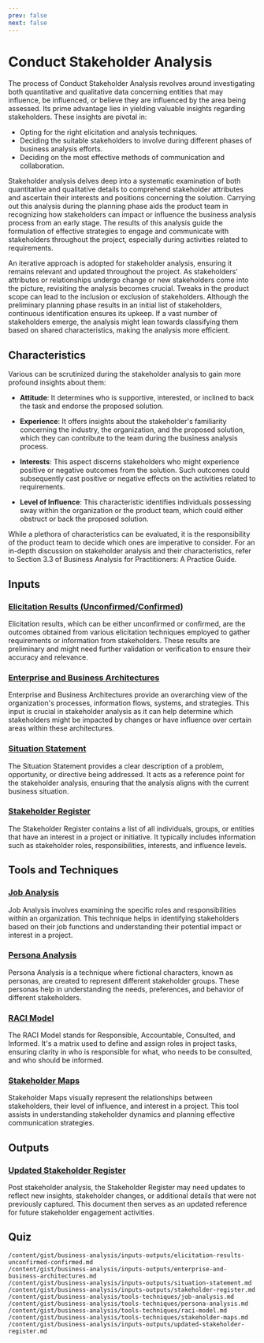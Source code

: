 ```yaml
---
prev: false
next: false
---
```


# Conduct Stakeholder Analysis

The process of Conduct Stakeholder Analysis revolves around investigating both quantitative and qualitative data concerning entities that may influence, be influenced, or believe they are influenced by the area being assessed. Its prime advantage lies in yielding valuable insights regarding stakeholders. These insights are pivotal in:

- Opting for the right elicitation and analysis techniques.
- Deciding the suitable stakeholders to involve during different phases of business analysis efforts.
- Deciding on the most effective methods of communication and collaboration.

Stakeholder analysis delves deep into a systematic examination of both quantitative and qualitative details to comprehend stakeholder attributes and ascertain their interests and positions concerning the solution. Carrying out this analysis during the planning phase aids the product team in recognizing how stakeholders can impact or influence the business analysis process from an early stage. The results of this analysis guide the formulation of effective strategies to engage and communicate with stakeholders throughout the project, especially during activities related to requirements.

An iterative approach is adopted for stakeholder analysis, ensuring it remains relevant and updated throughout the project. As stakeholders' attributes or relationships undergo change or new stakeholders come into the picture, revisiting the analysis becomes crucial. Tweaks in the product scope can lead to the inclusion or exclusion of stakeholders. Although the preliminary planning phase results in an initial list of stakeholders, continuous identification ensures its upkeep. If a vast number of stakeholders emerge, the analysis might lean towards classifying them based on shared characteristics, making the analysis more efficient.

## Characteristics

Various can be scrutinized during the stakeholder analysis to gain more profound insights about them:

- **Attitude**: It determines who is supportive, interested, or inclined to back the task and endorse the proposed solution.

- **Experience**: It offers insights about the stakeholder's familiarity concerning the industry, the organization, and the proposed solution, which they can contribute to the team during the business analysis process.

- **Interests**: This aspect discerns stakeholders who might experience positive or negative outcomes from the solution. Such outcomes could subsequently cast positive or negative effects on the activities related to requirements.

- **Level of Influence**: This characteristic identifies individuals possessing sway within the organization or the product team, which could either obstruct or back the proposed solution.

While a plethora of characteristics can be evaluated, it is the responsibility of the product team to decide which ones are imperative to consider. For an in-depth discussion on stakeholder analysis and their characteristics, refer to Section 3.3 of Business Analysis for Practitioners: A Practice Guide.

## Inputs

### [Elicitation Results (Unconfirmed/Confirmed)](/content/gist/business-analysis/inputs-outputs/elicitation-results-unconfirmed-confirmed.md)

Elicitation results, which can be either unconfirmed or confirmed, are the outcomes obtained from various elicitation techniques employed to gather requirements or information from stakeholders. These results are preliminary and might need further validation or verification to ensure their accuracy and relevance.

### [Enterprise and Business Architectures](/content/gist/business-analysis/inputs-outputs/enterprise-and-business-architectures.md)

Enterprise and Business Architectures provide an overarching view of the organization's processes, information flows, systems, and strategies. This input is crucial in stakeholder analysis as it can help determine which stakeholders might be impacted by changes or have influence over certain areas within these architectures.

### [Situation Statement](/content/gist/business-analysis/inputs-outputs/situation-statement.md)

The Situation Statement provides a clear description of a problem, opportunity, or directive being addressed. It acts as a reference point for the stakeholder analysis, ensuring that the analysis aligns with the current business situation.

### [Stakeholder Register](/content/gist/business-analysis/inputs-outputs/stakeholder-register.md)

The Stakeholder Register contains a list of all individuals, groups, or entities that have an interest in a project or initiative. It typically includes information such as stakeholder roles, responsibilities, interests, and influence levels.

## Tools and Techniques

### [Job Analysis](/content/gist/business-analysis/tools-techniques/job-analysis.md)

Job Analysis involves examining the specific roles and responsibilities within an organization. This technique helps in identifying stakeholders based on their job functions and understanding their potential impact or interest in a project.

### [Persona Analysis](/content/gist/business-analysis/tools-techniques/persona-analysis.md)

Persona Analysis is a technique where fictional characters, known as personas, are created to represent different stakeholder groups. These personas help in understanding the needs, preferences, and behavior of different stakeholders.

### [RACI Model](/content/gist/business-analysis/tools-techniques/raci-model.md)

The RACI Model stands for Responsible, Accountable, Consulted, and Informed. It's a matrix used to define and assign roles in project tasks, ensuring clarity in who is responsible for what, who needs to be consulted, and who should be informed.

### [Stakeholder Maps](/content/gist/business-analysis/tools-techniques/stakeholder-maps.md)

Stakeholder Maps visually represent the relationships between stakeholders, their level of influence, and interest in a project. This tool assists in understanding stakeholder dynamics and planning effective communication strategies.

## Outputs

### [Updated Stakeholder Register](/content/gist/business-analysis/inputs-outputs/updated-stakeholder-register.md)

Post stakeholder analysis, the Stakeholder Register may need updates to reflect new insights, stakeholder changes, or additional details that were not previously captured. This document then serves as an updated reference for future stakeholder engagement activities.

## Quiz

```quiz
/content/gist/business-analysis/inputs-outputs/elicitation-results-unconfirmed-confirmed.md
/content/gist/business-analysis/inputs-outputs/enterprise-and-business-architectures.md
/content/gist/business-analysis/inputs-outputs/situation-statement.md
/content/gist/business-analysis/inputs-outputs/stakeholder-register.md
/content/gist/business-analysis/tools-techniques/job-analysis.md
/content/gist/business-analysis/tools-techniques/persona-analysis.md
/content/gist/business-analysis/tools-techniques/raci-model.md
/content/gist/business-analysis/tools-techniques/stakeholder-maps.md
/content/gist/business-analysis/inputs-outputs/updated-stakeholder-register.md
```
